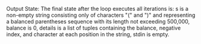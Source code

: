 Output State: The final state after the loop executes all iterations is: s is a non-empty string consisting only of characters "(" and ")" and representing a balanced parentheses sequence with its length not exceeding 500,000, balance is 0, details is a list of tuples containing the balance, negative index, and character at each position in the string, stdin is empty.
